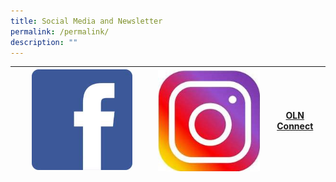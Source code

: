 ```yaml
---
title: Social Media and Newsletter
permalink: /permalink/
description: ""
---
```

|<a href="https://www.facebook.com/chijoln.official/" target="_blank"><img align="bottom" style="width: 75%;" src="/images/fb.jpg"></a> | <a href="https://www.instagram.com/chijoln.official/" target="_blank"><img align="middle" src="/images/insta.jpg"></a>|<a href="/information-for-parents/communications/oln-connect/" target="_blank">OLN Connect</a> |
| -------- | -------- | -------- |